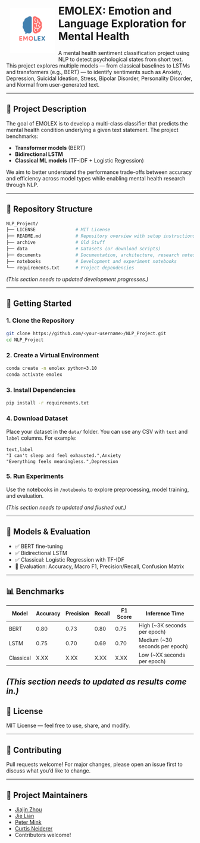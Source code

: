 # <img src="./emolex_logo.png" align="left" alt="Sample Image" class="image-left" width="120px" height="120px" style="padding: 10px"/> EMOLEX: Emotion and Language Exploration for Mental Health<br>


A mental health sentiment classification project using NLP to detect psychological states from short text. This project explores multiple models — from classical baselines to LSTMs and transformers (e.g., BERT) — to identify sentiments such as Anxiety, Depression, Suicidal Ideation, Stress, Bipolar Disorder, Personality Disorder, and Normal from user-generated text.

---

## 📌 Project Description

The goal of EMOLEX is to develop a multi-class classifier that predicts the mental health condition underlying a given text statement. The project benchmarks:

- **Transformer models** (BERT)
- **Bidirectional LSTM**
- **Classical ML models** (TF-IDF + Logistic Regression)

We aim to better understand the performance trade-offs between accuracy and efficiency across model types while enabling mental health research through NLP.

---

## 📁 Repository Structure

```bash
NLP_Project/
├── LICENSE               # MIT License
├── README.md             # Repository overview with setup instructions
├── archive               # Old Stuff
├── data                  # Datasets (or download scripts)
├── documents             # Documentation, architecture, research notes
├── notebooks             # Development and experiment notebooks
└── requirements.txt      # Project dependencies
```
_(This section needs to updated development progresses.)_

---

## 🚀 Getting Started

### 1. Clone the Repository
```bash
git clone https://github.com/<your-username>/NLP_Project.git
cd NLP_Project
```

### 2. Create a Virtual Environment
```bash
conda create -n emolex python=3.10
conda activate emolex
```

### 3. Install Dependencies
```bash
pip install -r requirements.txt
```

### 4. Download Dataset
Place your dataset in the `data/` folder. You can use any CSV with `text` and `label` columns. For example:
```csv
text,label
"I can't sleep and feel exhausted.",Anxiety
"Everything feels meaningless.",Depression
```

### 5. Run Experiments
Use the notebooks in `/notebooks` to explore preprocessing, model training, and evaluation.

_(This section needs to updated and flushed out.)_

---

## 🧪 Models & Evaluation
- ✅ BERT fine-tuning
- ✅ Bidirectional LSTM
- ✅ Classical: Logistic Regression with TF-IDF
- 🔎 Evaluation: Accuracy, Macro F1, Precision/Recall, Confusion Matrix

---

## 📊 Benchmarks
Model | Accuracy | Precision | Recall | F1 Score | Inference Time
------|----------|-----------|--------|----------|---------------
BERT  |  0.80    | 0.73      | 0.80   | 0.75     | High (~3K seconds per epoch)
LSTM  |  0.75    | 0.70      | 0.69   | 0.70     | Medium (~30 seconds per epoch)
Classical |  X.XX    | X.XX      | X.XX   | X.XX     | Low (~XX seconds per epoch)

_(This section needs to updated as results come in.)_
---

## 📄 License
MIT License — feel free to use, share, and modify.

---

## 🤝 Contributing
Pull requests welcome! For major changes, please open an issue first to discuss what you’d like to change.

---

## 🧠 Project Maintainers
- [Jiajin Zhou](mailto:zhou.j@northeastern.edu)
- [Jie Lian](mailto:lian.j@northeastern.edu)
- [Peter Mink](mailto:mink.p@northeastern.edu)
- [Curtis Neiderer](mailto:neiderer.c@northeastern.edu)
- Contributors welcome!